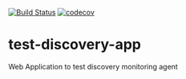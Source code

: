 [![Build Status](https://travis-ci.org/acabra85/test-discovery-app.svg?branch=master)](https://travis-ci.org/acabra85/test-discovery-app)
[![codecov](https://codecov.io/gh/acabra85/test-discovery-app/branch/master/graph/badge.svg)](https://codecov.io/gh/acabra85/test-discovery-app)


# test-discovery-app

Web Application to test discovery monitoring agent